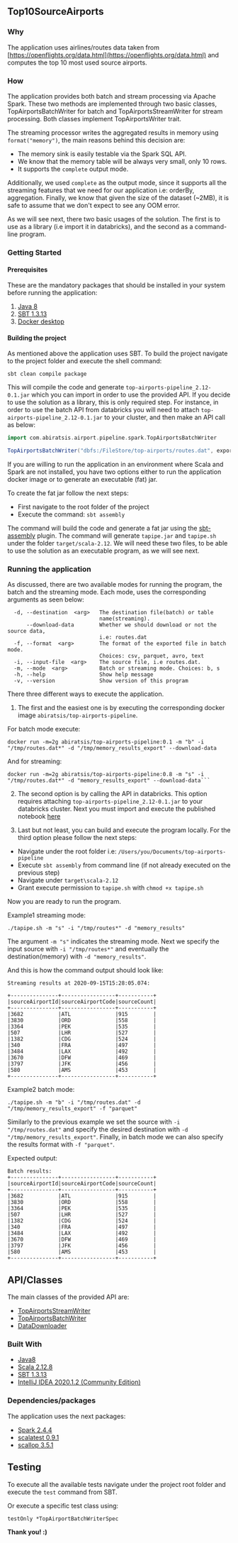 ## Top10SourceAirports

### Why

The application uses airlines/routes data taken from [https://openflights.org/data.html](https://openflights.org/data.html) 
and computes the top 10 most used source airports.

### How

The application provides both batch and stream processing via Apache Spark. These two methods are implemented through
two basic classes, TopAirportsBatchWriter for batch and TopAirportsStreamWriter for stream processing. Both classes
implement TopAirportsWriter trait.

The streaming processor writes the aggregated results in memory using `format("memory")`, the main reasons behind this decision are:
 - The memory sink is easily testable via the Spark SQL API. 
 - We know that the memory table will be always very small, only 10 rows.
 - It supports the `complete` output mode.

Additionally, we used `complete` as the output mode, since it supports all the streaming features that we need for our application
i.e: orderBy, aggregation. Finally, we know that given the size of the dataset (~2MB), it is safe to assume that we don't expect to see any OOM error.

As we will see next, there two basic usages of the solution. The first is to use as a library (i.e import it in databricks), and the second as a command-line program.

### Getting Started

#### Prerequisites
These are the mandatory packages that should be installed in your system before running the application:

1. [Java 8](https://www.oracle.com/technetwork/java/javase/overview/java8-2100321.html)
2. [SBT 1.3.13](http://eed3si9n.com/sbt-1.3.13)
3. [Docker desktop](https://www.docker.com/products/docker-desktop)

#### Building the project
As mentioned above the application uses SBT. To build the project navigate to the project folder and execute the shell command:

```commandline
sbt clean compile package
```
This will compile the code and generate `top-airports-pipeline_2.12-0.1.jar` which you can import in order to use the provided API. 
If you decide to use the solution as a library, this is only required step. For instance, in order to use the batch API from databricks
you will need to attach `top-airports-pipeline_2.12-0.1.jar` to your cluster, and then make an API call as below:

```scala
import com.abiratsis.airport.pipeline.spark.TopAirportsBatchWriter

TopAirportsBatchWriter("dbfs:/FileStore/top-airports/routes.dat", exportPath)(spark).saveTop10Airports()
```

If you are willing to run the application in an environment where Scala and Spark are not installed, you have two options either to run the application docker image or
to generate an executable (fat) jar. 

To create the fat jar follow the next steps:
- First navigate to the root folder of the project
- Execute the command: ``sbt assembly``

The command will build the code and generate a fat jar using the [sbt-assembly](https://github.com/sbt/sbt-assembly) plugin. The command will generate `tapipe.jar` and `tapipe.sh` under the folder `target/scala-2.12`.
We will need these two files, to be able to use the solution as an executable program, as we will see next.

### Running the application

As discussed, there are two available modes for running the program, the batch and the streaming mode. Each mode, uses the corresponding 
arguments as seen below:

```commandline
  -d, --destination  <arg>   The destination file(batch) or table
                             name(streaming).
      --download-data        Whether we should download or not the source data,
                             i.e: routes.dat
  -f, --format  <arg>        The format of the exported file in batch mode.
                             Choices: csv, parquet, avro, text
  -i, --input-file  <arg>    The source file, i.e routes.dat.
  -m, --mode  <arg>          Batch or streaming mode. Choices: b, s
  -h, --help                 Show help message
  -v, --version              Show version of this program
```

There three different ways to execute the application.

1) The first and the easiest one is by executing the corresponding docker image `abiratsis/top-airports-pipeline`. 

For batch mode execute:
```commandline
docker run -m=2g abiratsis/top-airports-pipeline:0.1 -m "b" -i "/tmp/routes.dat*" -d "/tmp/memory_results_export" --download-data
```

And for streaming:
```commandline
docker run -m=2g abiratsis/top-airports-pipeline:0.8 -m "s" -i "/tmp/routes.dat*" -d "memory_results_export" --download-data```
```

2) The second option is by calling the API in databricks. This option requires attaching `top-airports-pipeline_2.12-0.1.jar` to your databricks cluster. 
Next you must import and execute the published notebook [here](https://databricks-prod-cloudfront.cloud.databricks.com/public/4027ec902e239c93eaaa8714f173bcfc/4632767432671086/2506865405105341/3460815830528730/latest.html)

3) Last but not least, you can build and execute the program locally. For the third option please follow the next steps:

- Navigate under the root folder i.e: `/Users/you/Documents/top-airports-pipeline`
- Execute `sbt assembly` from command line (if not already executed on the previous step)
- Navigate under `target\scala-2.12`
- Grant execute permission to `tapipe.sh` with `chmod +x tapipe.sh`

Now you are ready to run the program.

Example1 streaming mode:
```commandline
./tapipe.sh -m "s" -i "/tmp/routes*" -d "memory_results"
```

The argument `-m "s"` indicates the streaming mode. Next we specify the input source with `-i "/tmp/routes*"` and 
eventually the destination(memory) with `-d "memory_results"`.

And this is how the command output should look like:
```commandline
Streaming results at 2020-09-15T15:28:05.074:

+---------------+-----------------+-----------+
|sourceAirportId|sourceAirportCode|sourceCount|
+---------------+-----------------+-----------+
|3682           |ATL              |915        |
|3830           |ORD              |558        |
|3364           |PEK              |535        |
|507            |LHR              |527        |
|1382           |CDG              |524        |
|340            |FRA              |497        |
|3484           |LAX              |492        |
|3670           |DFW              |469        |
|3797           |JFK              |456        |
|580            |AMS              |453        |
+---------------+-----------------+-----------+
```

Example2 batch mode:
```commandline
./tapipe.sh -m "b" -i "/tmp/routes.dat" -d "/tmp/memory_results_export" -f "parquet"
```
Similarly to the previous example we set the source with `-i "/tmp/routes.dat"` and specify the desired destination with 
`-d "/tmp/memory_results_export"`. Finally, in batch mode we can also specify the results format with `-f "parquet"`. 

Expected output:
```commandline
Batch results:
+---------------+-----------------+-----------+
|sourceAirportId|sourceAirportCode|sourceCount|
+---------------+-----------------+-----------+
|3682           |ATL              |915        |
|3830           |ORD              |558        |
|3364           |PEK              |535        |
|507            |LHR              |527        |
|1382           |CDG              |524        |
|340            |FRA              |497        |
|3484           |LAX              |492        |
|3670           |DFW              |469        |
|3797           |JFK              |456        |
|580            |AMS              |453        |
+---------------+-----------------+-----------+
```
## API/Classes
The main classes of the provided API are:
- [TopAirportsStreamWriter](src/main/scala/com/abiratsis/airport/pipeline/spark/TopAirportsStreamWriter.scala)
- [TopAirportsBatchWriter](src/main/scala/com/abiratsis/airport/pipeline/spark/TopAirportsBatchWriter.scala)
- [DataDownloader](src/main/scala/com/abiratsis/airport/pipeline/common/DataDownloader.scala)

### Built With

- [Java8](https://www.oracle.com/java/technologies/java8.html)
- [Scala 2.12.8](https://github.com/scala/scala/releases/tag/v2.12.11)
- [SBT 1.3.13](http://eed3si9n.com/sbt-1.3.13)
- [IntelliJ IDEA 2020.1.2 (Community Edition)](https://www.jetbrains.com/idea/download/?_ga=2.54098216.1255651148.1594796297-1235052800.1592331776&_gac=1.254147066.1594206455.Cj0KCQjw3ZX4BRDmARIsAFYh7ZKe6Vms4zLztf-tE5k8X8ZU1Nb0h9W724j94ou4mIF6At_fGaHTsbYaAi6gEALw_wcB#section=mac)

### Dependencies/packages

The application uses the next packages:
- [Spark 2.4.4](https://spark.apache.org/releases/spark-release-2-4-4.html)
- [scalatest 0.9.1](https://www.scalatest.org/release_notes/3.2.0)
- [scallop 3.5.1](https://github.com/scallop/scallop)

## Testing

To execute all the available tests navigate under the project root folder and execute the `test` command from SBT.

Or execute a specific test class using:
```commandline
testOnly *TopAirportBatchWriterSpec
```

**Thank you! :)**
